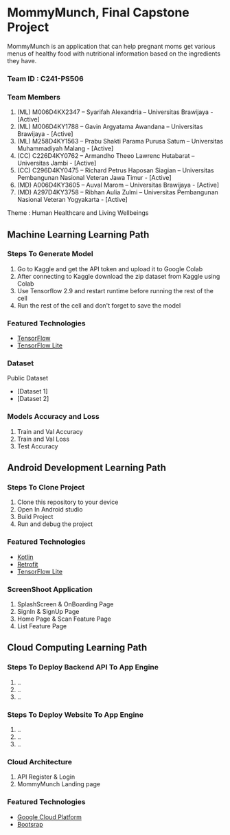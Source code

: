 # MommyMunch, Final Capstone Project
MommyMunch is an application that can help pregnant moms get various menus of healthy food with nutritional information based on the ingredients they have. 

### Team ID : C241-PS506
  
### Team Members
1. (ML) M006D4KX2347 – Syarifah Alexandria – Universitas Brawijaya - [Active]
2. (ML) M006D4KY1788 – Gavin Argyatama Awandana – Universitas Brawijaya - [Active]
3. (ML) M258D4KY1563 – Prabu Shakti Parama Purusa Satum – Universitas Muhammadiyah Malang - [Active]
4. (CC) C226D4KY0762 – Armandho Theeo Lawrenc Hutabarat – Universitas Jambi - [Active]
5. (CC) C296D4KY0475 – Richard Petrus Haposan Siagian – Universitas Pembangunan Nasional Veteran Jawa Timur - [Active]
6. (MD) A006D4KY3605 – Auval Marom – Universitas Brawijaya - [Active]
7. (MD) A297D4KY3758 – Ribhan Aulia Zulmi – Universitas Pembangunan Nasional Veteran Yogyakarta - [Active]


Theme : 
Human Healthcare and Living Wellbeings

## Machine Learning Learning Path
### Steps To Generate Model
1. Go to Kaggle and get the API token and upload it to Google Colab
2. After connecting to Kaggle download the zip dataset from Kaggle using Colab
3. Use Tensorflow 2.9 and restart runtime before running the rest of the cell
4. Run the rest of the cell and don't forget to save the model
  
### Featured Technologies
* [TensorFlow](https://www.tensorflow.org/)
* [TensorFlow Lite](https://www.tensorflow.org/lite)

### Dataset
Public Dataset
* [Dataset 1]
* [Dataset 2]

### Models Accuracy and Loss 
1. Train and Val Accuracy 
2. Train and Val Loss 
3. Test Accuracy

## Android Development Learning Path
### Steps To Clone Project
1. Clone this repository to your device
2. Open In Android studio
3. Build Project
4. Run and debug the project

### Featured Technologies
* [Kotlin](kotlinlang.org)
* [Retrofit](square.github.io)
* [TensorFlow Lite](https://www.tensorflow.org/lite)
  
### ScreenShoot Application
1. SplashScreen & OnBoarding Page
2. SignIn & SignUp Page
3. Home Page & Scan Feature Page
3. List Feature Page

## Cloud Computing Learning Path
### Steps To Deploy Backend API To App Engine
1. ..
2. ..
3. ..

### Steps To Deploy Website To App Engine
1. ..
2. ..
3. ..

### Cloud Architecture
1. API Register & Login
2. MommyMunch Landing page

### Featured Technologies
* [Google Cloud Platform](https://cloud.google.com/)
* [Bootsrap](https://getbootstrap.com/)

